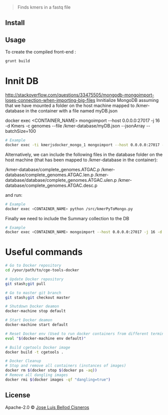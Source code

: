 > Finds kmers in a fastq file

## Install


## Usage

To create the compiled front-end :
```bash
grunt build
```


# Innit DB

http://stackoverflow.com/questions/33475505/mongodb-mongoimport-loses-connection-when-importing-big-files
Innitialize MongoDB assuming that we have mounted a folder on the host machine mapped to /kmer-database in the container with a file named myDB.json

docker exec <CONTAINER_NAME> mongoimport --host 0.0.0.0:27017 -j 16 -d Kmers -c genomes --file /kmer-database/myDB.json --jsonArray --batchSize=100
```bash
# Example
docker exec -ti kmerjsdocker_mongo_1 mongoimport --host 0.0.0.0:27017 -j 16 -d Kmers -c genomes --file /kmer-database/myDB.json --jsonArray --batchSize=100
```

Alternatively, we can include the following files in the database folder on the host machine (that has been mapped to /kmer-database in the container):

/kmer-database/complete_genomes.ATGAC.p
/kmer-database/complete_genomes.ATGAC.len.p
/kmer-database/database/complete_genomes.ATGAC.ulen.p
/kmer-database/complete_genomes.ATGAC.desc.p

and run:

```bash
# Example
docker exec <CONTAINER_NAME> python /src/kmerPyToMongo.py
```

Finally we need to include the Summary collection to the DB
```bash
# Example
docker exec <CONTAINER_NAME> mongoimport --host 0.0.0.0:27017 -j 16 -d Kmers -c Summary --file /kmer-database/summary.json --jsonArray --batchSize=100
```

Useful commands
======================
```bash
# Go to Docker repository
cd /your/path/to/cge-tools-docker

# Update Docker repository
git stash;git pull

# Go to master git branch
git stash;git checkout master

# Shutdown Docker deamon
docker-machine stop default

# Start Docker deamon
docker-machine start default

# Reset Docker env (Used to run docker containers from different terminals)
eval "$(docker-machine env default)"

# Build cgetools Docker image
docker build -t cgetools .

# Docker Cleanup
# Stop and remove all containers (instances of images)
docker rm $(docker stop $(docker ps -aq))
# Remove all dangling images
docker rmi $(docker images -qf "dangling=true")
```

## License
Apache-2.0 © [Jose Luis Bellod Cisneros](http://josl.github.io)
